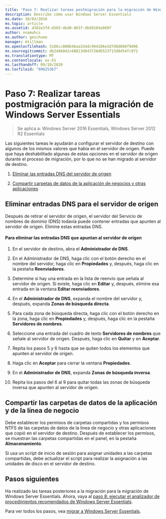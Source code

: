 ```yaml
---
title: 'Paso 7: Realizar tareas postmigración para la migración de Windows Server Essentials'
description: Describe cómo usar Windows Server Essentials
ms.date: 10/03/2016
ms.topic: article
ms.assetid: d382e3fd-d393-4bd0-883f-db50104a969f
author: nnamuhcs
ms.author: geschuma
manager: mtillman
ms.openlocfilehash: 5186cc808b46aa334dc994186e3d7d8d898f9d96
ms.sourcegitcommit: db2d46842c68813d043738d6523f13d8454fc972
ms.translationtype: MT
ms.contentlocale: es-ES
ms.lasthandoff: 09/10/2020
ms.locfileid: "89625367"
---
```

# <a name="step-7-perform-post-migration-tasks-for-the-windows-server-essentials-migration"></a>Paso 7: Realizar tareas postmigración para la migración de Windows Server Essentials

>Se aplica a: Windows Server 2016 Essentials, Windows Server 2012 R2 Essentials

Las siguientes tareas le ayudarán a configurar el servidor de destino con algunos de los mismos valores que había en el servidor de origen. Puede que haya deshabilitado algunas de estas opciones en el servidor de origen durante el proceso de migración, por lo que no se han migrado al servidor de destino.

1.  [Eliminar las entradas DNS del servidor de origen](Step-7--Perform-post-migration-tasks-for-the-Windows-Server-Essentials-migration.md#BKMK_DeleteDNSEntries)

2.  [Compartir carpetas de datos de la aplicación de negocios y otras aplicaciones](Step-7--Perform-post-migration-tasks-for-the-Windows-Server-Essentials-migration.md#BKMK_ShareLineOfBusinessAndOtherApplications)

##  <a name="delete-dns-entries-for-the-source-server"></a><a name="BKMK_DeleteDNSEntries"></a> Eliminar entradas DNS para el servidor de origen
 Después de retirar el servidor de origen, el servidor del Servicio de nombres de dominio (DNS) todavía puede contener entradas que apunten al servidor de origen. Elimine estas entradas DNS.

#### <a name="to-delete-dns-entries-that-point-to-the-source-server"></a>Para eliminar las entradas DNS que apuntan al servidor de origen

1.  En el servidor de destino, abra el **Administrador de DNS**.

2.  En el Administrador de DNS, haga clic con el botón derecho en el nombre del servidor, haga clic en **Propiedades** y, después, haga clic en la pestaña **Reenviadores**.

3.  Determine si hay una entrada en la lista de reenvío que señala al servidor de origen. Si existe, haga clic en **Editar** y, después, elimine esa entrada en la ventana **Editar reenviadores**.

4.  En el **Administrador de DNS**, expanda el nombre del servidor y, después, expanda **Zonas de búsqueda directa**.

5.  Para cada zona de búsqueda directa, haga clic con el botón derecho en la zona, haga clic en **Propiedades** y, después, haga clic en la pestaña **Servidores de nombres**.

6.  Seleccione una entrada del cuadro de texto **Servidores de nombres** que señale al servidor de origen. Después, haga clic en **Quitar** y en **Aceptar**.

7.  Repita los pasos 5 y 6 hasta que se quiten todos los elementos que apunten al servidor de origen.

8.  Haga clic en **Aceptar** para cerrar la ventana **Propiedades**.

9. En el **Administrador de DNS**, expanda **Zonas de búsqueda inversa**.

10. Repita los pasos del 6 al 9 para quitar todas las zonas de búsqueda inversa que apunten al servidor de origen.

##  <a name="share-line-of-business-and-other-application-data-folders"></a><a name="BKMK_ShareLineOfBusinessAndOtherApplications"></a> Compartir las carpetas de datos de la aplicación y de la línea de negocio
 Debe establecer los permisos de carpetas compartidas y los permisos NTFS de las carpetas de datos de la línea de negocio y otras aplicaciones que copió en el servidor de destino. Después de establecer los permisos, se muestran las carpetas compartidas en el panel, en la pestaña **Almacenamiento**.

 Si usa un script de inicio de sesión para asignar unidades a las carpetas compartidas, debe actualizar el script para realizar la asignación a las unidades de disco en el servidor de destino.

## <a name="next-steps"></a>Pasos siguientes
 Ha realizado las tareas posteriores a la migración para la migración de Windows Server Essentials. Ahora, vaya al [paso 8: ejecutar el analizador de procedimientos recomendados de Windows Server Essentials](Step-8--Run-the-Windows-Server-Essentials-Best-Practices-Analyzer.md).


Para ver todos los pasos, vea [migrar a Windows Server Essentials](Migrate-from-Previous-Versions-to-Windows-Server-Essentials-or-Windows-Server-Essentials-Experience.md).

